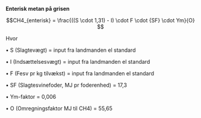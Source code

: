 **Enterisk metan på grisen**

$$CH4_{enterisk} = \frac{((S \cdot 1,31) - I) \cdot F \cdot {SF} \cdot Ym}{O} $$

Hvor 

•	S (Slagtevægt) = input fra landmanden el standard

•	I (Indsættelsesvægt) = input fra landmanden el standard

•	F (Fesv pr kg tilvækst) = input fra landmanden el standard

•	SF (Slagtesvinefoder, MJ pr foderenhed) = 17,3 

•	Ym-faktor = 0,006

•	O (Omregningsfaktor MJ til CH4) = 55,65